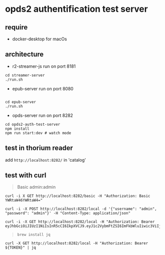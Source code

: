 
# opds2 authentification test server

## require 

- docker-desktop for macOs


## architecture

- r2-streamer-js run on port 8181

```
cd streamer-server
./run.sh

```

- epub-server run on port 8080
```

cd epub-server
./run.sh
```


- opds-server run on port 8282
```
cd opds2-auth-test-server
npm install
npm run start:dev # watch mode
```


## test in thorium reader

add `http://localhost:8282/` in 'catalog'


## test with curl

> Basic admin:admin
```
curl -i X GET http://localhost:8282/basic -H "Authorization: Basic YWRtaW46YWRtaW4="
```

```
curl -i -X POST http://localhost:8282/local -d '{"username": "admin", "password": "admin"}' -H "Content-Type: application/json"
```

```
curl -i -X GET http://localhost:8282/local -H "Authorization: Bearer eyJhbGciOiJIUzI1NiIsInR5cCI6IkpXVCJ9.eyJ1c2VybmFtZSI6ImFkbWluIiwic3ViIjoxLCJpYXQiOjE2MDQzODc0OTIsImV4cCI6MTYwNDM4NzU1Mn0.b5guwn9MI8QOV37Ce5KRFSxLotYwNsXpkny4Xa7YQoU"
```

> `brew install jq`

```
curl -X GET http://localhost:8282/local -H "Authorization: Bearer ${TOKEN}" | jq
```
